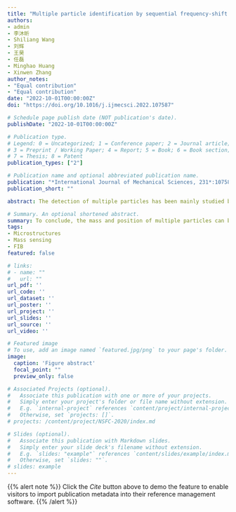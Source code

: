```yaml
---
title: "Multiple particle identification by sequential frequency-shift measurement of a micro-plate"
authors:
- admin
- 李沐昕
- Shiliang Wang
- 刘辉
- 王昊
- 任磊
- Minghao Huang
- Xinwen Zhang
author_notes:
- "Equal contribution"
- "Equal contribution"
date: "2022-10-01T00:00:00Z"
doi: "https://doi.org/10.1016/j.ijmecsci.2022.107587"

# Schedule page publish date (NOT publication's date).
publishDate: "2022-10-01T00:00:00Z"

# Publication type.
# Legend: 0 = Uncategorized; 1 = Conference paper; 2 = Journal article;
# 3 = Preprint / Working Paper; 4 = Report; 5 = Book; 6 = Book section;
# 7 = Thesis; 8 = Patent
publication_types: ["2"]

# Publication name and optional abbreviated publication name.
publication: "*International Journal of Mechanical Sciences, 231*:107587 (2022)"
publication_short: ""

abstract: The detection of multiple particles has been mainly studied by examining the flexural vibration properties of a one-dimensional Euler-Bernoulli beam under the assumption that the vibration mode shapes are unchanged. In fact, with the torsional vibration of the detector, valuable pieces of information can be derived, while the detection process is facilitated. Besides, the mode shapes of the detector can be easily changed by measuring multiple adsorbates or heavy analytes, which can fundamentally affect the detecting accuracy. To the best of our knowledge, these two issues have not yet been systematically considered in the literature. Along these lines, in this work, a theoretical framework is introduced to detect both the masses and positions of multiple particles absorbed on a two-dimensional micro-plate, where the history of the mass deposition events is sequentially measured from the recorded frequency shifts. The detection of multiple particles was realized by using an optimization process via the genetic algorithm, which circumvents the initial value and the local optimum problems that the widely-used least-squares method could be confronted with. In addition, an improved detection accuracy was ensured by exquisitely updating the modal shape changes of a micro-plate after the adsorption of each particle. To validate the proposed method, the frequency shifts were obtained by running modal analysis, where 20 μ concentrated masses were added sequentially on the top surface of the micro-plate modelling. As was expected, all particles could be effectively identified with enhanced accuracy. Furthermore, experimental validation was performed on Si-based micro-plates cantilevered, which were fabricated by focused ion beam milling and sequentially loaded by carrying out Pt depositions from the measured frequency shifts of the micro-plate structure before and after each sequential Pt deposition, the loaded masses and their positions in both the length and width directions were extracted. The results obtained from the model are in good agreement with the estimation based on scanning electron microscopy. The proposed method is anticipated to be further applied to multiple particle detection applications in many fields including biology, medicine and chemistry.

# Summary. An optional shortened abstract.
summary: To conclude, the mass and position of multiple particles can be determined in a step-wise manner by monitoring the frequency changes after and prior to the attachment of each particle on a cantilevered micro-plate. The proposed method has been verified by sequentially identifying concentrated particles attached to a Si micro-plate through simulations and experiments. From the extracted outcomes, it can be argued that the proposed theoretical framework possesses a relatively higher detection precision than the traditional method and unique properties in detecting the two-dimensional position.
tags:
- Microstructures
- Mass sensing
- FIB
featured: false

# links:
# - name: ""
#   url: ""
url_pdf: ''
url_code: ''
url_dataset: ''
url_poster: ''
url_project: ''
url_slides: ''
url_source: ''
url_video: ''

# Featured image
# To use, add an image named `featured.jpg/png` to your page's folder. 
image:
  caption: 'Figure abstract'
  focal_point: ""
  preview_only: false

# Associated Projects (optional).
#   Associate this publication with one or more of your projects.
#   Simply enter your project's folder or file name without extension.
#   E.g. `internal-project` references `content/project/internal-project/index.md`.
#   Otherwise, set `projects: []`.
# projects: /content/project/NSFC-2020/index.md

# Slides (optional).
#   Associate this publication with Markdown slides.
#   Simply enter your slide deck's filename without extension.
#   E.g. `slides: "example"` references `content/slides/example/index.md`.
#   Otherwise, set `slides: ""`.
# slides: example
---
```


{{% alert note %}}
Click the *Cite* button above to demo the feature to enable visitors to import publication metadata into their reference management software.
{{% /alert %}}
